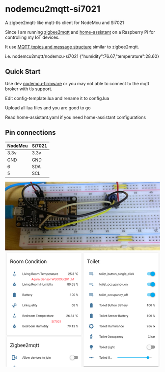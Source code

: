 # nodemcu2mqtt-si7021
A zigbee2mqtt-like mqtt-tls client for NodeMcu and Si7021

Since I am running [zigbee2mqtt](https://github.com/Koenkk/zigbee2mqtt) and [home-assistant](https://github.com/home-assistant/home-assistant)
on a Raspberry Pi for controlling my IoT devices.

It use [MQTT topics and message structure](https://www.zigbee2mqtt.io/information/mqtt_topics_and_message_structure.html) similar to zigbee2mqtt.

i.e. nodemcu2mqtt/nodemcu-si7021	{"humidity":76.67,"temperature":28.60}

## Quick Start
Use dev [nodemcu-firmware](https://github.com/nodemcu/nodemcu-firmware/tree/dev) or you may not able to connect to the mqtt broker with tls support.

Edit config-template.lua and rename it to config.lua

Upload all lua files and you are good to go

Read home-assistant.yaml if you need home-assistant configurations 


## Pin connections
NodeMcu| Si7021 
----|------
3.3v  | 3.3v 
GND   | GND
6     | SDA
5     | SCL


![Alt text](images/breadboard.jpeg?raw=true "breadboard")
![Alt text](images/home-assistant.png?raw=true "ads free")

